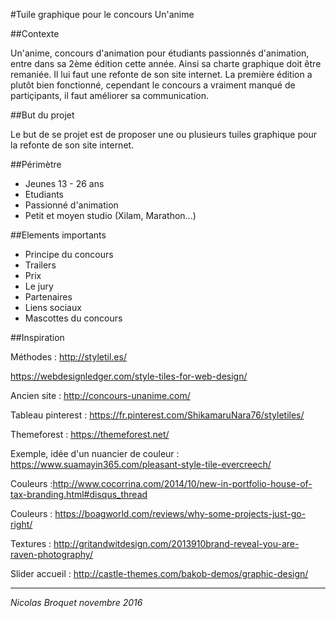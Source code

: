 #Tuile graphique pour le concours Un'anime

##Contexte

Un'anime, concours d'animation pour étudiants passionnés d'animation, entre dans sa 2ème édition cette année. Ainsi sa charte graphique doit être remaniée. Il lui faut une refonte de son site internet.
La première édition a plutôt bien fonctionné, cependant le concours a vraiment manqué de partiçipants, il faut améliorer sa communication.

##But du projet

Le but de se projet est de proposer une ou plusieurs tuiles graphique pour la refonte de son site internet.

##Périmètre

- Jeunes 13 - 26 ans
- Etudiants
- Passionné d'animation
- Petit et moyen studio (Xilam, Marathon...)

##Elements importants

- Principe du concours
- Trailers
- Prix
- Le jury
- Partenaires
- Liens sociaux
- Mascottes du concours

##Inspiration

Méthodes : http://styletil.es/

https://webdesignledger.com/style-tiles-for-web-design/

Ancien site : http://concours-unanime.com/

Tableau pinterest : https://fr.pinterest.com/ShikamaruNara76/styletiles/

Themeforest : https://themeforest.net/

Exemple, idée d'un nuancier de couleur : https://www.suamayin365.com/pleasant-style-tile-evercreech/

Couleurs :http://www.cocorrina.com/2014/10/new-in-portfolio-house-of-tax-branding.html#disqus_thread

Couleurs : https://boagworld.com/reviews/why-some-projects-just-go-right/

Textures : http://gritandwitdesign.com/2013910brand-reveal-you-are-raven-photography/

Slider accueil : http://castle-themes.com/bakob-demos/graphic-design/

--------------

_Nicolas Broquet novembre 2016_
